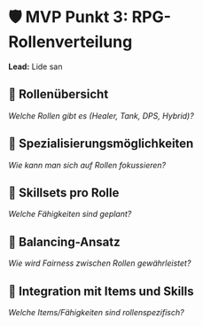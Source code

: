 # 🛡️ MVP Punkt 3: RPG-Rollenverteilung
**Lead:** Lide san

## 🔹 Rollenübersicht
_Welche Rollen gibt es (Healer, Tank, DPS, Hybrid)?_

## 🔹 Spezialisierungsmöglichkeiten
_Wie kann man sich auf Rollen fokussieren?_

## 🔹 Skillsets pro Rolle
_Welche Fähigkeiten sind geplant?_

## 🔹 Balancing-Ansatz
_Wie wird Fairness zwischen Rollen gewährleistet?_

## 🔹 Integration mit Items und Skills
_Welche Items/Fähigkeiten sind rollenspezifisch?_